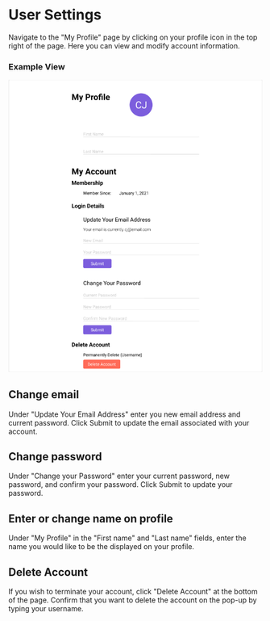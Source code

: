 # User Settings

Navigate to the "My Profile" page by clicking on your profile icon in the top right of the page. Here you can view and modify account information.

### Example View


![User Settings](./images/user_settings.png)

## Change email

Under "Update Your Email Address" enter you new email address and current password. Click Submit to update the email associated with your account.

## Change password

Under "Change your Password" enter your current password, new password, and confirm your password. Click Submit to update your password.

## Enter or change name on profile

Under "My Profile" in the "First name" and "Last name" fields, enter the name you would like to be the displayed on your profile.

## Delete Account

If you wish to terminate your account, click "Delete Account" at the bottom of the page. Confirm that you want to delete the account on the pop-up by typing your username.
